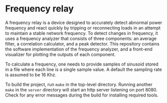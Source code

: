 # Frequency relay

A frequency relay is a device designed to accurately detect abnormal power frequency 
and react quickly by tripping or reconnecting loads in an attempt to maintain 
a stable network frequency. To detect changes in frequency, it uses a frequency analyzer that 
consists of three components: an average filter, a correlation calculator, and a peak detector. 
This repository contains the software implementation of the frequency analyzer, and a front-end visualizer
for plotting the outputs of each component.

To calculate a frequency, one needs to provide samples of sinusoid stored in a file where each line is a single 
sample value. A default the sampling rate is assumed to be 16 Khz.

To build the project, run `make` in the top-level directory. Running another `make` in the `server` directory will start
an http server listening on port 8080. Check for any error messages during the build for installing required tools.
